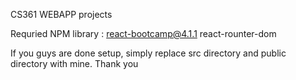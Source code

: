
CS361 WEBAPP projects

Requried NPM library : 
react-bootcamp@4.1.1
react-rounter-dom

If you guys are done setup, simply replace src directory and public directory with mine.
Thank you